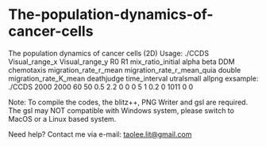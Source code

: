 # The-population-dynamics-of-cancer-cells
The population dynamics of cancer cells (2D)
Usage: ./CCDS Visual_range_x Visual_range_y R0 R1 mix_ratio_initial alpha beta DDM chemotaxis migration_rate_r_mean migration_rate_r_mean_quia double migration_rate_K_mean deathjudge time_interval utralsmall allpng
exsample: ./CCDS 2000 2000 60 50 0.5 2.2 0 0 0 5 1 0.2 0 1011 0 0

Note: To compile the codes, the blitz++, PNG Writer and gsl are required. The gsl may NOT compatible with Windows system, please switch to MacOS or a Linux based system.

Need help? Contact me via e-mail: taolee.lit@gmail.com
